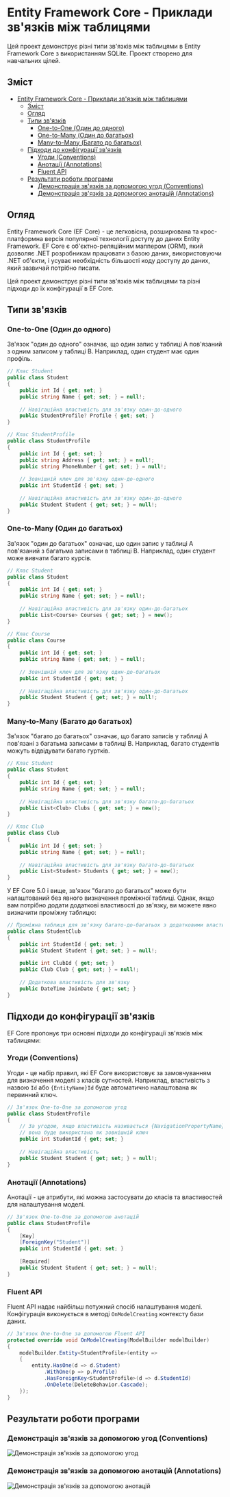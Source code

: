 # Entity Framework Core - Приклади зв'язків між таблицями

Цей проект демонструє різні типи зв'язків між таблицями в Entity Framework Core з використанням SQLite. Проект створено для навчальних цілей.

## Зміст

- [Entity Framework Core - Приклади зв'язків між таблицями](#entity-framework-core---приклади-звязків-між-таблицями)
  - [Зміст](#зміст)
  - [Огляд](#огляд)
  - [Типи зв'язків](#типи-звязків)
    - [One-to-One (Один до одного)](#one-to-one-один-до-одного)
    - [One-to-Many (Один до багатьох)](#one-to-many-один-до-багатьох)
    - [Many-to-Many (Багато до багатьох)](#many-to-many-багато-до-багатьох)
  - [Підходи до конфігурації зв'язків](#підходи-до-конфігурації-звязків)
    - [Угоди (Conventions)](#угоди-conventions)
    - [Анотації (Annotations)](#анотації-annotations)
    - [Fluent API](#fluent-api)
  - [Результати роботи програми](#результати-роботи-програми)
    - [Демонстрація зв'язків за допомогою угод (Conventions)](#демонстрація-звязків-за-допомогою-угод-conventions)
    - [Демонстрація зв'язків за допомогою анотацій (Annotations)](#демонстрація-звязків-за-допомогою-анотацій-annotations)

## Огляд

Entity Framework Core (EF Core) - це легковісна, розширювана та крос-платформна версія популярної технології доступу до даних Entity Framework. EF Core є об'єктно-реляційним маппером (ORM), який дозволяє .NET розробникам працювати з базою даних, використовуючи .NET об'єкти, і усуває необхідність більшості коду доступу до даних, який зазвичай потрібно писати.

Цей проект демонструє різні типи зв'язків між таблицями та різні підходи до їх конфігурації в EF Core.

## Типи зв'язків

### One-to-One (Один до одного)

Зв'язок "один до одного" означає, що один запис у таблиці A пов'язаний з одним записом у таблиці B. Наприклад, один студент має один профіль.

```csharp
// Клас Student
public class Student
{
    public int Id { get; set; }
    public string Name { get; set; } = null!;
    
    // Навігаційна властивість для зв'язку один-до-одного
    public StudentProfile? Profile { get; set; }
}

// Клас StudentProfile
public class StudentProfile
{
    public int Id { get; set; }
    public string Address { get; set; } = null!;
    public string PhoneNumber { get; set; } = null!;
    
    // Зовнішній ключ для зв'язку один-до-одного
    public int StudentId { get; set; }
    
    // Навігаційна властивість для зв'язку один-до-одного
    public Student Student { get; set; } = null!;
}
```

### One-to-Many (Один до багатьох)

Зв'язок "один до багатьох" означає, що один запис у таблиці A пов'язаний з багатьма записами в таблиці B. Наприклад, один студент може вивчати багато курсів.

```csharp
// Клас Student
public class Student
{
    public int Id { get; set; }
    public string Name { get; set; } = null!;
    
    // Навігаційна властивість для зв'язку один-до-багатьох
    public List<Course> Courses { get; set; } = new();
}

// Клас Course
public class Course
{
    public int Id { get; set; }
    public string Name { get; set; } = null!;
    
    // Зовнішній ключ для зв'язку один-до-багатьох
    public int StudentId { get; set; }
    
    // Навігаційна властивість для зв'язку один-до-багатьох
    public Student Student { get; set; } = null!;
}
```

### Many-to-Many (Багато до багатьох)

Зв'язок "багато до багатьох" означає, що багато записів у таблиці A пов'язані з багатьма записами в таблиці B. Наприклад, багато студентів можуть відвідувати багато гуртків.

```csharp
// Клас Student
public class Student
{
    public int Id { get; set; }
    public string Name { get; set; } = null!;
    
    // Навігаційна властивість для зв'язку багато-до-багатьох
    public List<Club> Clubs { get; set; } = new();
}

// Клас Club
public class Club
{
    public int Id { get; set; }
    public string Name { get; set; } = null!;
    
    // Навігаційна властивість для зв'язку багато-до-багатьох
    public List<Student> Students { get; set; } = new();
}
```

У EF Core 5.0 і вище, зв'язок "багато до багатьох" може бути налаштований без явного визначення проміжної таблиці. Однак, якщо вам потрібно додати додаткові властивості до зв'язку, ви можете явно визначити проміжну таблицю:

```csharp
// Проміжна таблиця для зв'язку багато-до-багатьох з додатковими властивостями
public class StudentClub
{
    public int StudentId { get; set; }
    public Student Student { get; set; } = null!;
    
    public int ClubId { get; set; }
    public Club Club { get; set; } = null!;
    
    // Додаткова властивість для зв'язку
    public DateTime JoinDate { get; set; }
}
```

## Підходи до конфігурації зв'язків

EF Core пропонує три основні підходи до конфігурації зв'язків між таблицями:

### Угоди (Conventions)

Угоди - це набір правил, які EF Core використовує за замовчуванням для визначення моделі з класів сутностей. Наприклад, властивість з назвою `Id` або `{EntityName}Id` буде автоматично налаштована як первинний ключ.

```csharp
// Зв'язок One-to-One за допомогою угод
public class StudentProfile
{
    // За угодою, якщо властивість називається {NavigationPropertyName}Id, 
    // вона буде використана як зовнішній ключ
    public int StudentId { get; set; }
    
    // Навігаційна властивість
    public Student Student { get; set; } = null!;
}
```

### Анотації (Annotations)

Анотації - це атрибути, які можна застосувати до класів та властивостей для налаштування моделі.

```csharp
// Зв'язок One-to-One за допомогою анотацій
public class StudentProfile
{
    [Key]
    [ForeignKey("Student")]
    public int StudentId { get; set; }
    
    [Required]
    public Student Student { get; set; } = null!;
}
```

### Fluent API

Fluent API надає найбільш потужний спосіб налаштування моделі. Конфігурація виконується в методі `OnModelCreating` контексту бази даних.

```csharp
// Зв'язок One-to-One за допомогою Fluent API
protected override void OnModelCreating(ModelBuilder modelBuilder)
{
    modelBuilder.Entity<StudentProfile>(entity =>
    {
        entity.HasOne(d => d.Student)
            .WithOne(p => p.Profile)
            .HasForeignKey<StudentProfile>(d => d.StudentId)
            .OnDelete(DeleteBehavior.Cascade);
    });
}
```

## Результати роботи програми

### Демонстрація зв'язків за допомогою угод (Conventions)

![Демонстрація зв'язків за допомогою угод](screenshots/conventions.png)

### Демонстрація зв'язків за допомогою анотацій (Annotations)

![Демонстрація зв'язків за допомогою анотацій](screenshots/annotations.png)
